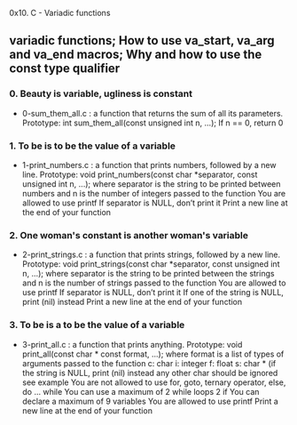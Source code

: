 0x10. C - Variadic functions
## variadic functions; How to use va_start, va_arg and va_end macros; Why and how to use the const type qualifier
### 0. Beauty is variable, ugliness is constant
* 0-sum_them_all.c : a function that returns the sum of all its parameters.
Prototype: int sum_them_all(const unsigned int n, ...);
If n == 0, return 0
### 1. To be is to be the value of a variable
* 1-print_numbers.c : a function that prints numbers, followed by a new line.
Prototype: void print_numbers(const char *separator, const unsigned int n, ...);
where separator is the string to be printed between numbers
and n is the number of integers passed to the function
You are allowed to use printf
If separator is NULL, don’t print it
Print a new line at the end of your function
### 2. One woman's constant is another woman's variable
* 2-print_strings.c : a function that prints strings, followed by a new line.
Prototype: void print_strings(const char *separator, const unsigned int n, ...);
where separator is the string to be printed between the strings
and n is the number of strings passed to the function
You are allowed to use printf
If separator is NULL, don’t print it
If one of the string is NULL, print (nil) instead
Print a new line at the end of your function
### 3. To be is a to be the value of a variable
* 3-print_all.c : a function that prints anything.
Prototype: void print_all(const char * const format, ...);
where format is a list of types of arguments passed to the function
c: char
i: integer
f: float
s: char * (if the string is NULL, print (nil) instead
any other char should be ignored
see example
You are not allowed to use for, goto, ternary operator, else, do ... while
You can use a maximum of
2 while loops
2 if
You can declare a maximum of 9 variables
You are allowed to use printf
Print a new line at the end of your function
